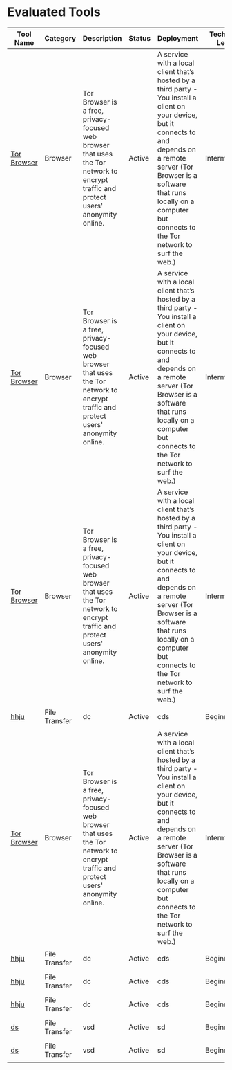 # Evaluated Tools

| Tool Name | Category | Description | Status | Deployment | Technical Level | Documentation | Overall Rating | Last Tested |
|----------|-----------|-------------|---------|------------|-----------------|---------------|----------------|-------------|
| [Tor Browser](#) | Browser | Tor Browser is a free, privacy-focused web browser that uses the Tor network to encrypt traffic and protect users' anonymity online. | Active | A service with a local client that’s hosted by a third party - You install a client on your device, but it connects to and depends on a remote server (Tor Browser is a software that runs locally on a computer but connects to the Tor network to surf the web.) | Intermediate | [Details](categories/browser/tor-browser.md) | ⭐⭐⭐⭐⯪ (4.51) | 2025-04-02 |
| [Tor Browser](#) | Browser | Tor Browser is a free, privacy-focused web browser that uses the Tor network to encrypt traffic and protect users' anonymity online. | Active | A service with a local client that’s hosted by a third party - You install a client on your device, but it connects to and depends on a remote server (Tor Browser is a software that runs locally on a computer but connects to the Tor network to surf the web.) | Intermediate | [Details](categories/browser/tor-browser.md) | ⭐⭐⭐⭐⯪ (4.51) | 2025-04-02 |
| [Tor Browser](#) | Browser | Tor Browser is a free, privacy-focused web browser that uses the Tor network to encrypt traffic and protect users' anonymity online. | Active | A service with a local client that’s hosted by a third party - You install a client on your device, but it connects to and depends on a remote server (Tor Browser is a software that runs locally on a computer but connects to the Tor network to surf the web.) | Intermediate | [Details](categories/browser/tor-browser.md) | ⭐⭐⭐⭐⯪ (4.51) | 2025-04-02 |
| [hhju](#) | File Transfer | dc | Active | cds | Beginner | [Details](categories/file-transfer/hhju.md) | ⭐⭐⭐⯪☆ (3.40) | cd |
| [Tor Browser](#) | Browser | Tor Browser is a free, privacy-focused web browser that uses the Tor network to encrypt traffic and protect users' anonymity online. | Active | A service with a local client that’s hosted by a third party - You install a client on your device, but it connects to and depends on a remote server (Tor Browser is a software that runs locally on a computer but connects to the Tor network to surf the web.) | Intermediate | [Details](categories/browser/tor-browser.md) | ⭐⭐⭐⭐⯪ (4.51) | 2025-04-02 |
| [hhju](#) | File Transfer | dc | Active | cds | Beginner | [Details](categories/file-transfer/hhju.md) | ⭐⭐⭐⯪☆ (3.40) | cd |
| [hhju](#) | File Transfer | dc | Active | cds | Beginner | [Details](categories/file-transfer/hhju.md) | ⭐⭐⭐⯪☆ (3.40) | cd |
| [hhju](#) | File Transfer | dc | Active | cds | Beginner | [Details](categories/file-transfer/hhju.md) | ⭐⭐⭐⯪☆ (3.40) | cd |
| [ds](#) | File Transfer | vsd | Active | sd | Beginner | [Details](categories/file-transfer/ds.md) | ⭐⭐⭐⭐☆ (4.00) | 2024 |
| [ds](https://www.example.com) | File Transfer | vsd | Active | sd | Beginner | [Details](categories/file-transfer/ds.md) | ⭐⭐⭐⭐☆ (4.00) | 2024 |
